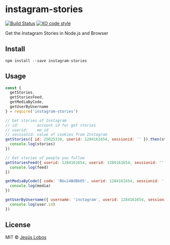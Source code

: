 # instagram-stories

[![Build Status](https://travis-ci.org/jlobos/instagram-stories.svg?branch=master)](https://travis-ci.org/jlobos/instagram-stories)
[![XO code style](https://img.shields.io/badge/code_style-XO-5ed9c7.svg)](https://github.com/sindresorhus/xo)

Get the Instagram Stories in Node.js and Browser

## Install

```
npm install --save instagram-stories
```

## Usage

```js
const {
  getStories,
  getStoriesFeed,
  getMediaByCode,
  getUserByUsername
} = require('instagram-stories')

// Get stories of Instagram
// id:        account id for get stories
// userid:    me id
// sessionid: value of cookies from Instagram
getStories({ id: 25025320, userid: 1284161654, sessionid: '' }).then(stories => {
  console.log(stories)
})

// Get stories of people you follow
getStoriesFeed({ userid: 1284161654, userid: 1284161654, sessionid: '' }).then(feed => {
  console.log(feed)
})

getMediaByCode({ code: 'BUu14BdBkO5', userid: 1284161654, sessionid: '' }).then(media => {
  console.log(media)
})

getUserByUsername({ username: 'instagram', userid: 1284161654, sessionid: '' }).then(({ user }) => {
  console.log(user.id)
})
```

## License

MIT © [Jesús Lobos](https://jlobos.com/)
